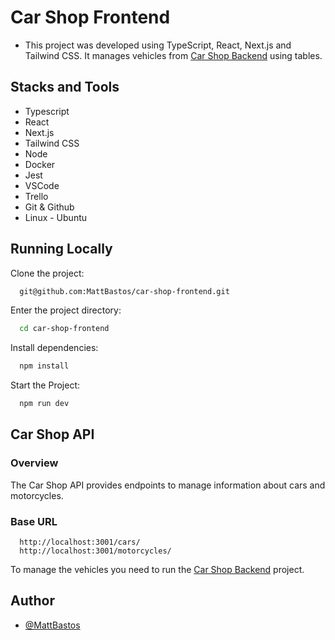 # Car Shop Frontend

- This project was developed using TypeScript, React, Next.js and Tailwind CSS. It manages vehicles from  [Car Shop Backend](https://github.com/MattBastos/car-shop-backend) using tables.

## Stacks and Tools

- Typescript
- React
- Next.js
- Tailwind CSS
- Node
- Docker
- Jest
- VSCode
- Trello
- Git & Github
- Linux - Ubuntu

## Running Locally

Clone the project:

```bash
  git@github.com:MattBastos/car-shop-frontend.git
```

Enter the project directory:

```bash
  cd car-shop-frontend
```

Install dependencies:

```bash
  npm install
```

Start the Project:

```bash
  npm run dev
```

## Car Shop API

### Overview

The Car Shop API provides endpoints to manage information about cars and motorcycles.

### Base URL

```
  http://localhost:3001/cars/
  http://localhost:3001/motorcycles/
```

To manage the vehicles you need to run the [Car Shop Backend](https://github.com/MattBastos/car-shop-backend) project.

## Author

- [@MattBastos](https://www.github.com/MattBastos)
